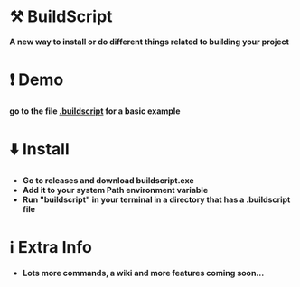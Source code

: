 <strong>

# ⚒️ BuildScript
A new way to install or do different things related to building your project

# ❗ Demo
go to the file [.buildscript](https://github.com/CrystalVortex/BuildScript/blob/main/.buildscript) for a basic example

# ⬇️ Install
+ Go to releases and download buildscript.exe
+ Add it to your system Path environment variable
+ Run "buildscript" in your terminal in a directory that has a .buildscript file

# ℹ️ Extra Info
+ Lots more commands, a wiki and more features coming soon...
</strong>
